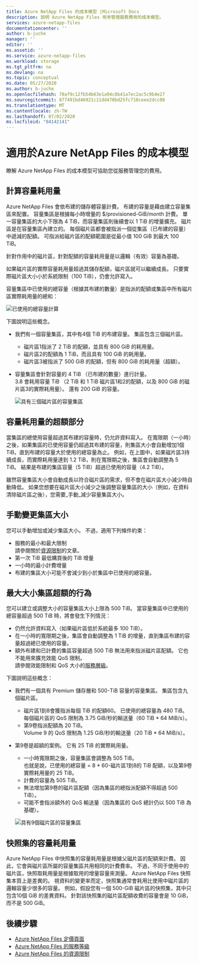 ```yaml
---
title: Azure NetApp Files 的成本模型 |Microsoft Docs
description: 說明 Azure NetApp Files 用來管理服務費用的成本模型。
services: azure-netapp-files
documentationcenter: ''
author: b-juche
manager: ''
editor: ''
ms.assetid: ''
ms.service: azure-netapp-files
ms.workload: storage
ms.tgt_pltfrm: na
ms.devlang: na
ms.topic: conceptual
ms.date: 05/27/2020
ms.author: b-juche
ms.openlocfilehash: 78af9c12fb54b63e1a94c8b41a7ec2ac5c9b4e27
ms.sourcegitcommit: 877491bd46921c11dd478bd25fc718ceee2dcc08
ms.translationtype: MT
ms.contentlocale: zh-TW
ms.lasthandoff: 07/02/2020
ms.locfileid: "84142141"
---
```

# <a name="cost-model-for-azure-netapp-files"></a>適用於Azure NetApp Files 的成本模型 

瞭解 Azure NetApp Files 的成本模型可協助您從服務管理您的費用。

## <a name="calculation-of-capacity-consumption"></a>計算容量耗用量

Azure NetApp Files 會依布建的儲存體容量計費。  布建的容量是藉由建立容量集區來配置。  容量集區是根據每小時增量的 $/provisioned-GiB/month 計費。 單一容量集區的大小下限為 4 TiB，而容量集區則後續會以 1 TiB 的增量擴充。 磁片區是在容量集區內建立的。  每個磁片區都會被指派一個從集區（已布建的容量）中遞減的配額。 可指派給磁片區的配額範圍是從最小值 100 GiB 到最大 100 TiB。  

針對作用中的磁片區，針對配額的容量耗用量是以邏輯（有效）容量為基礎。

如果磁片區的實際容量耗用量超過其儲存配額，磁片區就可以繼續成長。 只要實際磁片區大小小於系統限制（100 TiB），仍會允許寫入。  

容量集區中已使用的總容量（根據其布建的數量）是指派的配額或集區中所有磁片區實際耗用量的總和： 

   ![已使用的總容量計算](../media/azure-netapp-files/azure-netapp-files-total-used-capacity.png)

下圖說明這些概念。  
* 我們有一個容量集區，其中有4個 TiB 的布建容量。  集區包含三個磁片區。  
    * 磁片區1指派了 2 TiB 的配額，並具有 800 GiB 的耗用量。  
    * 磁片區2的配額為 1 TiB，而且具有 100 GiB 的耗用量。  
    * 磁片區3被指派了 500 GiB 的配額，但有 800 GiB 的耗用量（超額）。  
* 容量集區會針對容量的 4 TiB （已布建的數量）進行計量。  
    3.8 會耗用容量 TiB （2 TiB 和 1 TiB 磁片區1和2的配額，以及 800 GiB 的磁片區3的實際耗用量）。 還有 200 GiB 的容量。

   ![具有三個磁片區的容量集區](../media/azure-netapp-files/azure-netapp-files-capacity-pool-with-three-vols.png)

## <a name="overage-in-capacity-consumption"></a>容量耗用量的超額部分  

當集區的總使用容量超過其布建的容量時，仍允許資料寫入。  在寬限期（一小時）之後，如果集區的已使用容量仍超過其布建的容量，則集區大小會自動增加1個 TiB，直到布建的容量大於使用的總容量為止。  例如，在上圖中，如果磁片區3持續成長，而實際耗用量達到 1.2 TiB，則在寬限期之後，集區會自動調整為 5 TiB。  結果是布建的集區容量（5 TiB）超過已使用的容量（4.2 TiB）。  

雖然容量集區大小會自動成長以符合磁片區的需求，但不會在磁片區大小減少時自動降低。 如果您想要在磁片區大小減少之後調整容量集區的大小（例如，在資料清除磁片區之後），您需要_手動_減少容量集區大小。

## <a name="manual-changes-of-the-pool-size"></a>手動變更集區大小  

您可以手動增加或減少集區大小。 不過，適用下列條件約束：
* 服務的最小和最大限制  
    請參閱關於[資源限制](azure-netapp-files-resource-limits.md)的文章。
* 第一次 TiB 最低購買後的 TiB 增量
* 一小時的最小計費增量
* 布建的集區大小可能不會減少到小於集區中已使用的總容量。

## <a name="behavior-of-maximum-size-pool-overage"></a>最大大小集區超額的行為   

您可以建立或調整大小的容量集區大小上限為 500 TiB。  當容量集區中已使用的總容量超過 500 TiB 時，將會發生下列情況：
* 仍然允許資料寫入（如果磁片區低於系統最多 100 TiB）。
* 在一小時的寬限期之後，集區會自動調整為 1 TiB 的增量，直到集區布建的容量超過總已使用的容量。
* 額外布建和已計費的集區容量超過 500 TiB 無法用來指派磁片區配額。 它也不能用來擴充效能 QoS 限制。  
    請參閱效能限制和 QoS 大小的[服務層級](azure-netapp-files-service-levels.md)。

下圖說明這些概念：
* 我們有一個具有 Premium 儲存層和 500-TiB 容量的容量集區。 集區包含九個磁片區。
    * 磁片區1到8會獲指派每個 TiB 的配額60。  已使用的總容量為 480 TiB。  
        每個磁片區的 QoS 限制為 3.75 GiB/秒的輸送量（60 TiB * 64 MiB/s）。  
    * 第9卷指派配額為 20 TiB。  
        Volume 9 的 QoS 限制為 1.25 GiB/秒的輸送量（20 TiB * 64 MiB/s）。
* 第9卷是超額的案例。 它有 25 TiB 的實際耗用量。  
    * 一小時寬限期之後，容量集區會調整為 505 TiB。  
        也就是說，已使用的總容量 = 8 * 60-磁片區1到8的 TiB 配額，以及第9卷實際耗用量的 25 TiB。
    * 計費的容量為 505 TiB。
    * 無法增加第9卷的磁片區配額（因為集區的總指派配額不得超過 500 TiB）。
    * 可能不會指派額外的 QoS 輸送量（因為集區的 QoS 總計仍以 500 TiB 為基礎）。

   ![具有9個磁片區的容量集區](../media/azure-netapp-files/azure-netapp-files-capacity-pool-with-nine-vols.png)

## <a name="capacity-consumption-of-snapshots"></a>快照集的容量耗用量 

Azure NetApp Files 中快照集的容量耗用量是根據父磁片區的配額來計費。  因此，它會與磁片區所屬的容量集區共用相同的計費費率。  不過，不同于使用中的磁片區，快照取耗用量是根據取用的增量容量來測量。  Azure NetApp Files 快照集本質上是差異的。 視資料的變更率而定，快照集通常會耗用比使用中磁片區的邏輯容量少很多的容量。 例如，假設您有一個 500-GiB 磁片區的快照集，其中只包含10個 GiB 的差異資料。 針對該快照集的磁片區配額收費的容量會是 10 GiB，而不是 500 GiB。 

## <a name="next-steps"></a>後續步驟

* [Azure NetApp Files 定價頁面](https://azure.microsoft.com/pricing/details/storage/netapp/)
* [Azure NetApp Files 的服務等級](azure-netapp-files-service-levels.md)
* [Azure NetApp Files 的資源限制](azure-netapp-files-resource-limits.md)
